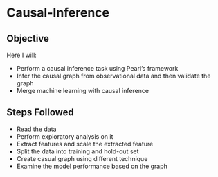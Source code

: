 # Causal-Inference
## Objective
Here I will: 
- Perform a causal inference task using Pearl’s framework
- Infer the causal graph from observational data and then validate the graph
- Merge machine learning with causal inference
## Steps Followed
- Read the data 
- Perform exploratory analysis on it 
- Extract features and scale the extracted feature
- Split the data into training and hold-out set 
- Create casual graph using different technique 
- Examine the model performance based on the graph 
